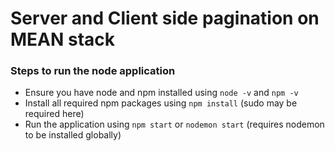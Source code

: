 # Server and Client side pagination on MEAN stack

### Steps to run the node application
- Ensure you have node and npm installed using `node -v` and `npm -v`
- Install all required npm packages using `npm install` (sudo may be required here)
- Run the application using `npm start` or `nodemon start` (requires nodemon to be installed globally)
